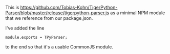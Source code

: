 This is https://github.com/Tobias-Kohn/TigerPython-Parser/blob/master/release/tigerpython-parser.js
as a minimal NPM module that we reference from our package.json.

I've added the line 

```
module.exports = TPyParser;
```

to the end so that it's a usable CommonJS module.
